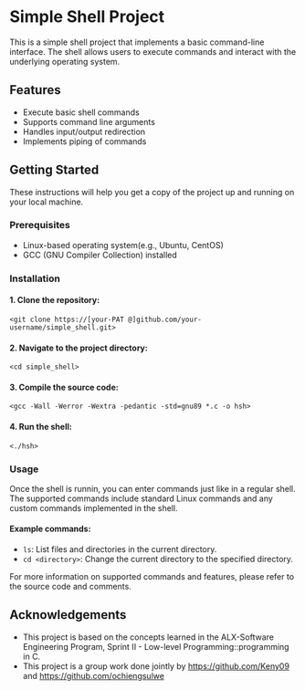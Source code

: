 # Simple Shell Project

This is a simple shell project that implements a basic command-line interface. The shell allows users to execute commands and interact with the underlying operating system.

## Features

* Execute basic shell commands
* Supports command line arguments
* Handles input/output redirection
* Implements piping of commands

## Getting Started

These instructions will help you get a copy of the project up and running on your local machine.

###  Prerequisites
* Linux-based operating system(e.g., Ubuntu, CentOS)
* GCC (GNU Compiler Collection) installed

### Installation

#### 1. Clone the repository:

	<git clone https://[your-PAT @]github.com/your-username/simple_shell.git>

#### 2. Navigate to the project directory:

	<cd simple_shell>

#### 3. Compile the source code:

	<gcc -Wall -Werror -Wextra -pedantic -std=gnu89 *.c -o hsh>

#### 4. Run the shell:

	<./hsh>

### Usage

Once the shell is runnin, you can enter commands just like in a regular shell. The supported commands include standard Linux commands and any custom commands implemented in the shell.

#### Example commands:

* `ls`: List files and directories in the current directory.
* `cd <directory>`: Change the current directory to the specified directory.

For more information on supported commands and features, please refer to the source code and comments.

## Acknowledgements

* This project is based on the concepts learned in the ALX-Software Engineering Program, Sprint II - Low-level Programming::programming in C.
* This project is a group work done jointly by https://github.com/Keny09 and https://github.com/ochiengsulwe
